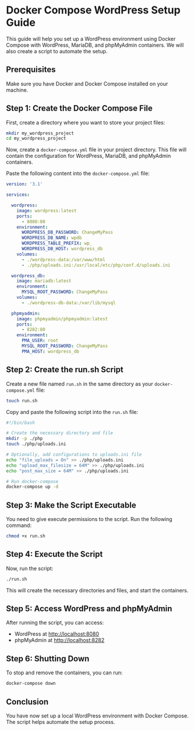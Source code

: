 # Docker Compose WordPress Setup Guide

This guide will help you set up a WordPress environment using Docker Compose with WordPress, MariaDB, and phpMyAdmin containers. We will also create a script to automate the setup.

## Prerequisites

Make sure you have Docker and Docker Compose installed on your machine.

## Step 1: Create the Docker Compose File

First, create a directory where you want to store your project files:

```sh
mkdir my_wordpress_project
cd my_wordpress_project
```

Now, create a `docker-compose.yml` file in your project directory. This file will contain the configuration for WordPress, MariaDB, and phpMyAdmin containers.

Paste the following content into the `docker-compose.yml` file:

```yaml
version: '3.1'

services:

  wordpress:
    image: wordpress:latest
    ports:
      - 8080:80
    environment:
      WORDPRESS_DB_PASSWORD: ChangeMyPass
      WORDPRESS_DB_NAME: wpdb
      WORDPRESS_TABLE_PREFIX: wp_
      WORDPRESS_DB_HOST: wordpress_db
    volumes:
      - ./wordpress-data:/var/www/html
      - ./php/uploads.ini:/usr/local/etc/php/conf.d/uploads.ini

  wordpress_db:
    image: mariadb:latest
    environment:
      MYSQL_ROOT_PASSWORD: ChangeMyPass
    volumes:
      - ./wordpress-db-data:/var/lib/mysql

  phpmyadmin:
    image: phpmyadmin/phpmyadmin:latest
    ports:
      - 8282:80
    environment:
      PMA_USER: root
      MYSQL_ROOT_PASSWORD: ChangeMyPass
      PMA_HOST: wordpress_db
```

## Step 2: Create the run.sh Script

Create a new file named `run.sh` in the same directory as your `docker-compose.yml` file:

```sh
touch run.sh
```

Copy and paste the following script into the `run.sh` file:

```sh
#!/bin/bash

# Create the necessary directory and file
mkdir -p ./php
touch ./php/uploads.ini

# Optionally, add configurations to uploads.ini file
echo "file_uploads = On" >> ./php/uploads.ini
echo "upload_max_filesize = 64M" >> ./php/uploads.ini
echo "post_max_size = 64M" >> ./php/uploads.ini

# Run docker-compose
docker-compose up -d
```

## Step 3: Make the Script Executable

You need to give execute permissions to the script. Run the following command:

```sh
chmod +x run.sh
```

## Step 4: Execute the Script

Now, run the script:

```sh
./run.sh
```

This will create the necessary directories and files, and start the containers.

## Step 5: Access WordPress and phpMyAdmin

After running the script, you can access:

- WordPress at [http://localhost:8080](http://localhost:8080)
- phpMyAdmin at [http://localhost:8282](http://localhost:8282)

## Step 6: Shutting Down

To stop and remove the containers, you can run:

```sh
docker-compose down
```

## Conclusion

You have now set up a local WordPress environment with Docker Compose. The script helps automate the setup process.
